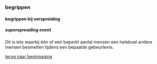 ### begrippen

#### begrippen bij verspreiding

##### superspreading event

Dit is iets  waarbij één of een beperkt aantal mensen een heleboel andere mensen besmetten tijdens een bepaalde gebeurtenis.

[terug naar beginpagina](https://wlknoop.github.io/index.html)
